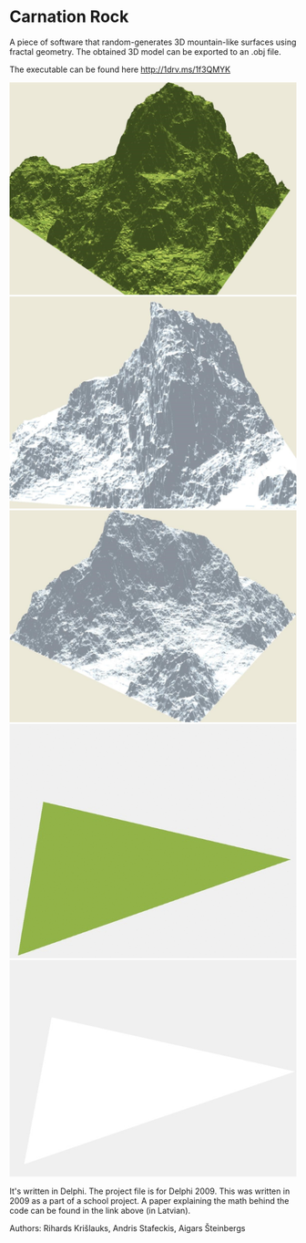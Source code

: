 Carnation Rock
==============
A piece of software that random-generates 3D mountain-like surfaces using fractal geometry. The obtained 3D model can be exported to an .obj file.

The executable can be found here http://1drv.ms/1f3QMYK

![Mountain 1](imgs/mountain1.jpg)
![Mountain 2](imgs/mountain2.jpg)
![Mountain 3](imgs/mountain3.jpg)
![Mountain 4 animated](imgs/mountain4.gif)
![Mountain 5 animated](imgs/mountain5.gif)

It's written in Delphi. The project file is for Delphi 2009. This was written in 2009 as a part of a school project. A paper explaining the math behind the code can be found in the link above (in Latvian).

Authors:
Rihards Krišlauks,
Andris Stafeckis,
Aigars Šteinbergs
